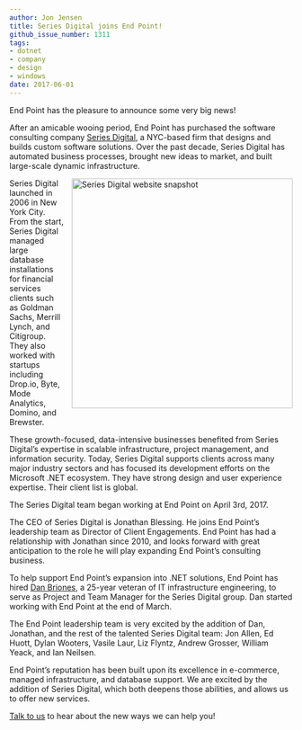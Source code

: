 ```yaml
---
author: Jon Jensen
title: Series Digital joins End Point!
github_issue_number: 1311
tags:
- dotnet
- company
- design
- windows
date: 2017-06-01
---
```


End Point has the pleasure to announce some very big news!

After an amicable wooing period, End Point has purchased the software consulting company [Series Digital](http://www.seriesdigital.com/), a NYC-based firm that designs and builds custom software solutions. Over the past decade, Series Digital has automated business processes, brought new ideas to market, and built large-scale dynamic infrastructure.

<a href="http://www.seriesdigital.com/"><img align="right" alt="Series Digital website snapshot" src="/blog/2017/06/series-digital-joins-end-point/image-0.png" style="width: 393px; height: 409px; margin-left: 1em"/></a>

Series Digital launched in 2006 in New York City. From the start, Series Digital managed large database installations for financial services clients such as Goldman Sachs, Merrill Lynch, and Citigroup. They also worked with startups including Drop.io, Byte, Mode Analytics, Domino, and Brewster.

These growth-focused, data-intensive businesses benefited from Series Digital’s expertise in scalable infrastructure, project management, and information security. Today, Series Digital supports clients across many major industry sectors and has focused its development efforts on the Microsoft .NET ecosystem. They have strong design and user experience expertise. Their client list is global.

The Series Digital team began working at End Point on April 3rd, 2017.

The CEO of Series Digital is Jonathan Blessing. He joins End Point’s leadership team as  Director of Client Engagements. End Point has had a relationship with Jonathan since 2010, and looks forward with great anticipation to the role he will play expanding End Point’s consulting business.

To help support End Point’s expansion into .NET solutions, End Point has hired [Dan Briones](/team/dan-briones/), a 25-year veteran of IT infrastructure engineering, to serve as Project and Team Manager for the Series Digital group. Dan started working with End Point at the end of March.

The End Point leadership team is very excited by the addition of Dan, Jonathan, and the rest of the talented Series Digital team: Jon Allen, Ed Huott, Dylan Wooters, Vasile Laur, Liz Flyntz, Andrew Grosser, William Yeack, and Ian Neilsen.

End Point’s reputation has been built upon its excellence in e-commerce, managed infrastructure, and database support. We are excited by the addition of Series Digital, which both deepens those abilities, and allows us to offer new services.

[Talk to us](/contact/) to hear about the new ways we can help you!
